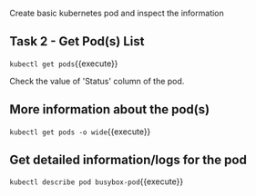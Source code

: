Create basic kubernetes pod and inspect the information

## Task 2 - Get Pod(s) List

`kubectl get pods`{{execute}}

Check the value of 'Status' column of the pod.

## More information about the pod(s)

`kubectl get pods -o wide`{{execute}}

## Get detailed information/logs for the pod

`kubectl describe pod busybox-pod`{{execute}}


